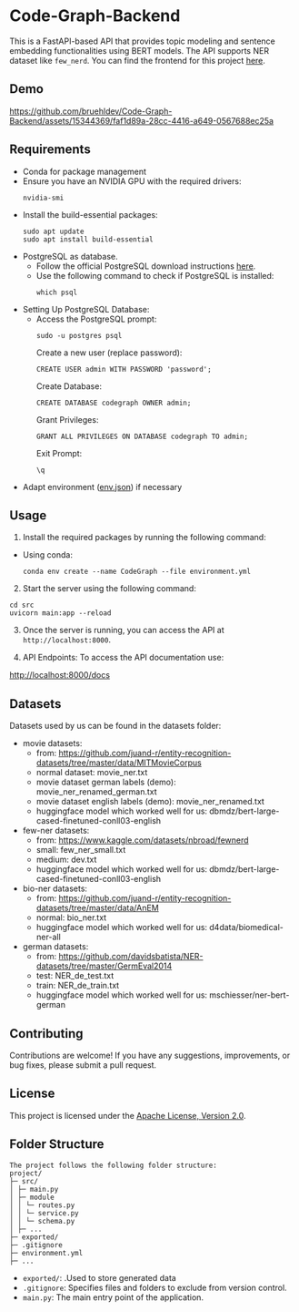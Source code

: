 # Code-Graph-Backend

This is a FastAPI-based API that provides topic modeling and sentence embedding functionalities using BERT models. The API supports NER dataset like `few_nerd`. You can find the frontend for this project [here](https://github.com/jsp1999/Code-Graph-Frontend).

## Demo
https://github.com/bruehldev/Code-Graph-Backend/assets/15344369/faf1d89a-28cc-4416-a649-0567688ec25a


## Requirements
- Conda for package management
- Ensure you have an NVIDIA GPU with the required drivers:
  ```
  nvidia-smi
  ```
- Install the build-essential packages:
  ```
  sudo apt update
  sudo apt install build-essential
  ```
- PostgreSQL as database.
  - Follow the official PostgreSQL download instructions [here](https://www.postgresql.org/download/).
  - Use the following command to check if PostgreSQL is installed:
    ```
    which psql
    ```
- Setting Up PostgreSQL Database:
  - Access the PostgreSQL prompt:
    ```
    sudo -u postgres psql
    ```
    Create a new user (replace password):
    ```
    CREATE USER admin WITH PASSWORD 'password';
    ```
    Create Database:
    ```
    CREATE DATABASE codegraph OWNER admin;
    ```
    Grant Privileges:
    ```
    GRANT ALL PRIVILEGES ON DATABASE codegraph TO admin;
    ```
    Exit Prompt:
    ```
    \q
    ```
- Adapt environment ([env.json](https://github.com/bruehldev/Code-Graph-Backend/blob/master/env.json)) if necessary    

## Usage

1. Install the required packages by running the following command:
  - Using conda:
    ```
    conda env create --name CodeGraph --file environment.yml
    ```

2. Start the server using the following command:
```
cd src
uvicorn main:app --reload
```

3. Once the server is running, you can access the API at `http://localhost:8000`.

4. API Endpoints:
To access the API documentation use:

[http://localhost:8000/docs](http://localhost:8000/docs)


## Datasets
Datasets used by us can be found in the datasets folder:
- movie datasets:
  - from: https://github.com/juand-r/entity-recognition-datasets/tree/master/data/MITMovieCorpus
  - normal dataset: movie_ner.txt
  - movie dataset german labels (demo): movie_ner_renamed_german.txt
  - movie dataset english labels (demo): movie_ner_renamed.txt
  - huggingface model which worked well for us: dbmdz/bert-large-cased-finetuned-conll03-english
- few-ner datasets:
  - from: https://www.kaggle.com/datasets/nbroad/fewnerd
  - small: few_ner_small.txt
  - medium: dev.txt
  - huggingface model which worked well for us: dbmdz/bert-large-cased-finetuned-conll03-english
- bio-ner datasets:
  - from: https://github.com/juand-r/entity-recognition-datasets/tree/master/data/AnEM
  - normal: bio_ner.txt
  - huggingface model which worked well for us: d4data/biomedical-ner-all
- german datasets:
  - from: https://github.com/davidsbatista/NER-datasets/tree/master/GermEval2014
  - test: NER_de_test.txt
  - train: NER_de_train.txt
  - huggingface model which worked well for us: mschiesser/ner-bert-german
## Contributing

Contributions are welcome! If you have any suggestions, improvements, or bug fixes, please submit a pull request.

## License

This project is licensed under the [Apache License, Version 2.0](LICENSE).


## Folder Structure
```
The project follows the following folder structure:
project/
├─ src/
│ ├─ main.py
│ ├─ module
│ │ └─ routes.py
│ │ └─ service.py
│ │ └─ schema.py
│ ├─ ...
├─ exported/ 
├─ .gitignore
├─ environment.yml
├─ ...
```

- `exported/`: .Used to store generated data
- `.gitignore`: Specifies files and folders to exclude from version control.
- `main.py`: The main entry point of the application.
